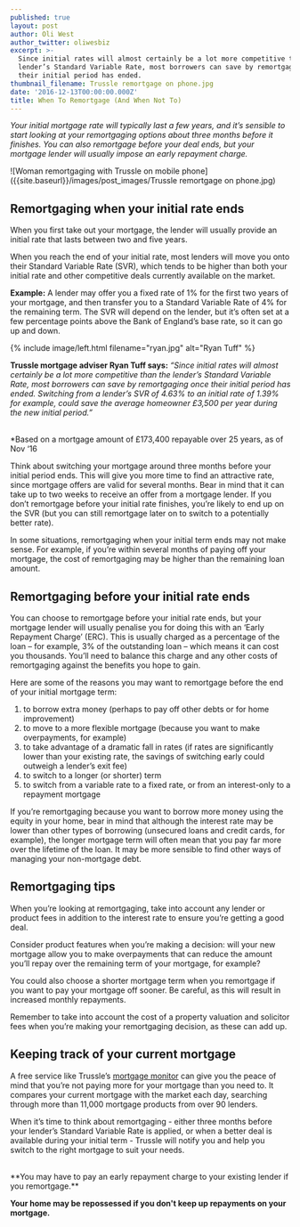 ```yaml
---
published: true
layout: post
author: Oli West
author_twitter: oliwesbiz
excerpt: >-
  Since initial rates will almost certainly be a lot more competitive than the
  lender’s Standard Variable Rate, most borrowers can save by remortgaging once
  their initial period has ended.
thumbnail_filename: Trussle remortgage on phone.jpg
date: '2016-12-13T00:00:00.000Z'
title: When To Remortgage (And When Not To)
---
```

_Your initial mortgage rate will typically last a few years, and it’s sensible to start looking at your remortgaging options about three months before it finishes. You can also remortgage before your deal ends, but your mortgage lender will usually impose an early repayment charge._

![Woman remortgaging with Trussle on mobile phone]({{site.baseurl}}/images/post_images/Trussle remortgage on phone.jpg)

## Remortgaging when your initial rate ends

When you first take out your mortgage, the lender will usually provide an initial rate that lasts between two and five years.

When you reach the end of your initial rate, most lenders will move you onto their Standard Variable Rate (SVR), which tends to be higher than both your initial rate and other competitive deals currently available on the market.

**Example:** A lender may offer you a fixed rate of 1% for the first two years of your mortgage, and then transfer you to a Standard Variable Rate of 4% for the remaining term. The SVR will depend on the lender, but it’s often set at a few percentage points above the Bank of England’s base rate, so it can go up and down.

{% include image/left.html filename="ryan.jpg" alt="Ryan Tuff" %}

**Trussle mortgage adviser Ryan Tuff says:** _“Since initial rates will almost certainly be a lot more competitive than the lender’s Standard Variable Rate, most borrowers can save by remortgaging once their initial period has ended. Switching from a lender’s SVR of 4.63% to an initial rate of 1.39% for example, could save the average homeowner £3,500 per year during the new initial period.”_

<br style="clear: left;" />*Based on a mortgage amount of £173,400 repayable over 25 years, as of Nov ‘16

Think about switching your mortgage around three months before your initial period ends. This will give you more time to find an attractive rate, since mortgage offers are valid for several months. Bear in mind that it can take up to two weeks to receive an offer from a mortgage lender. If you don’t remortgage before your initial rate finishes, you’re likely to end up on the SVR (but you can still remortgage later on to switch to a potentially better rate).

In some situations, remortgaging when your initial term ends may not make sense. For example, if you’re within several months of paying off your mortgage, the cost of remortgaging may be higher than the remaining loan amount.

## Remortgaging before your initial rate ends

You can choose to remortgage before your initial rate ends, but your mortgage lender will usually penalise you for doing this with an ‘Early Repayment Charge’ (ERC). This is usually charged as a percentage of the loan – for example, 3% of the outstanding loan – which means it can cost you thousands. You’ll need to balance this charge and any other costs of remortgaging against the benefits you hope to gain.

Here are some of the reasons you may want to remortgage before the end of your initial mortgage term:

1. to borrow extra money (perhaps to pay off other debts or for home improvement)
2. to move to a more flexible mortgage (because you want to make overpayments, for example)
3. to take advantage of a dramatic fall in rates (if rates are significantly lower than your existing rate, the savings of switching early could outweigh a lender’s exit fee)
4. to switch to a longer (or shorter) term
5. to switch from a variable rate to a fixed rate, or from an interest-only to a repayment mortgage

If you’re remortgaging because you want to borrow more money using the equity in your home, bear in mind that although the interest rate may be lower than other types of borrowing (unsecured loans and credit cards, for example), the longer mortgage term will often mean that you pay far more over the lifetime of the loan. It may be more sensible to find other ways of managing your non-mortgage debt.

## Remortgaging tips

When you’re looking at remortgaging, take into account any lender or product fees in addition to the interest rate to ensure you’re getting a good deal.

Consider product features when you’re making a decision: will your new mortgage allow you to make overpayments that can reduce the amount you’ll repay over the remaining term of your mortgage, for example?

You could also choose a shorter mortgage term when you remortgage if you want to pay your mortgage off sooner. Be careful, as this will result in increased monthly repayments.

Remember to take into account the cost of a property valuation and solicitor fees when you’re making your remortgaging decision, as these can add up.

## Keeping track of your current mortgage

A free service like Trussle’s [mortgage monitor](http://trussle.com/remortgage) can give you the peace of mind that you’re not paying more for your mortgage than you need to. It compares your current mortgage with the market each day, searching through more than 11,000 mortgage products from over 90 lenders.

When it’s time to think about remortgaging - either three months before your lender’s Standard Variable Rate is applied, or when a better deal is available during your initial term - Trussle will notify you and help you switch to the right mortgage to suit your needs.

<br/>
**You may have to pay an early repayment charge to your existing lender if you remortgage.**

**Your home may be repossessed if you don't keep up repayments on your mortgage.**
